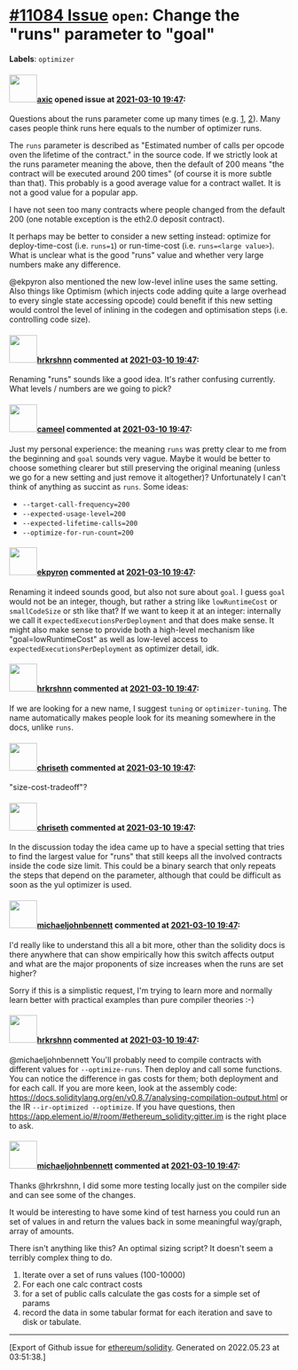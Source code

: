# [\#11084 Issue](https://github.com/ethereum/solidity/issues/11084) `open`: Change the "runs" parameter to "goal"
**Labels**: `optimizer`


#### <img src="https://avatars.githubusercontent.com/u/20340?v=4" width="50">[axic](https://github.com/axic) opened issue at [2021-03-10 19:47](https://github.com/ethereum/solidity/issues/11084):

Questions about the runs parameter come up many times (e.g. [1](https://gitter.im/ethereum/solidity-dev?at=5dd19f14fd6fe41fc0a0a2a5), [2](https://gitter.im/ethereum/solidity-dev?at=60411fe422a5ce4a9132fb16)). Many cases people think runs here equals to the number of optimizer runs.

The `runs` parameter is described as "Estimated number of calls per opcode oven the lifetime of the contract." in the source code. If we strictly look at the runs parameter meaning the above, then the default of 200 means "the contract will be executed around 200 times" (of course it is more subtle than that). This probably is a good average value for a contract wallet. It is not a good value for a popular app.

I have not seen too many contracts where people changed from the default 200 (one notable exception is the eth2.0 deposit contract).

It perhaps may be better to consider a new setting instead: optimize for deploy-time-cost (i.e. `runs=1`) or run-time-cost (i.e. `runs=<large value>`). What is unclear what is the good "runs" value and whether very large numbers make any difference.

@ekpyron also mentioned the new low-level inline uses the same setting. Also things like Optimism (which injects code adding quite a large overhead to every single state accessing opcode) could benefit if this new setting would control the level of inlining in the codegen and optimisation steps (i.e. controlling code size).

#### <img src="https://avatars.githubusercontent.com/u/13174375?u=52d702cb6bec53b561afa293cf9cd53ef7a63924&v=4" width="50">[hrkrshnn](https://github.com/hrkrshnn) commented at [2021-03-10 19:47](https://github.com/ethereum/solidity/issues/11084#issuecomment-799321397):

Renaming "runs" sounds like a good idea. It's rather confusing currently. What levels / numbers are we going to pick?

#### <img src="https://avatars.githubusercontent.com/u/137030?v=4" width="50">[cameel](https://github.com/cameel) commented at [2021-03-10 19:47](https://github.com/ethereum/solidity/issues/11084#issuecomment-799353660):

Just my personal experience: the meaning `runs` was pretty clear to me from the beginning and `goal` sounds very vague. Maybe it would be better to choose something clearer but still preserving the original meaning (unless we go for a new setting and just remove it altogether)? Unfortunately I can't think of anything as succint as `runs`. Some ideas:
- `--target-call-frequency=200`
- `--expected-usage-level=200`
- `--expected-lifetime-calls=200`
- `--optimize-for-run-count=200`

#### <img src="https://avatars.githubusercontent.com/u/1347491?v=4" width="50">[ekpyron](https://github.com/ekpyron) commented at [2021-03-10 19:47](https://github.com/ethereum/solidity/issues/11084#issuecomment-799360433):

Renaming it indeed sounds good, but also not sure about ``goal``. I guess ``goal`` would not be an integer, though, but rather a string like ``lowRuntimeCost`` or ``smallCodeSize`` or sth like that?
If we want to keep it at an integer: internally we call it `expectedExecutionsPerDeployment` and that does make sense.
It  might also make sense to provide both a high-level mechanism like "goal=lowRuntimeCost" as well as low-level access to `expectedExecutionsPerDeployment` as optimizer detail, idk.

#### <img src="https://avatars.githubusercontent.com/u/13174375?u=52d702cb6bec53b561afa293cf9cd53ef7a63924&v=4" width="50">[hrkrshnn](https://github.com/hrkrshnn) commented at [2021-03-10 19:47](https://github.com/ethereum/solidity/issues/11084#issuecomment-801234919):

If we are looking for a new name, I suggest  `tuning` or `optimizer-tuning`. The name automatically makes people look for its meaning somewhere in the docs, unlike `runs`.

#### <img src="https://avatars.githubusercontent.com/u/9073706?v=4" width="50">[chriseth](https://github.com/chriseth) commented at [2021-03-10 19:47](https://github.com/ethereum/solidity/issues/11084#issuecomment-801241017):

"size-cost-tradeoff"?

#### <img src="https://avatars.githubusercontent.com/u/9073706?v=4" width="50">[chriseth](https://github.com/chriseth) commented at [2021-03-10 19:47](https://github.com/ethereum/solidity/issues/11084#issuecomment-845184394):

In the discussion today the idea came up to have a special setting that tries to find the largest value for "runs" that still keeps all the involved contracts inside the code size limit. This could be a binary search that only repeats the steps that depend on the parameter, although that could be difficult as soon as the yul optimizer is used.

#### <img src="https://avatars.githubusercontent.com/u/951378?v=4" width="50">[michaeljohnbennett](https://github.com/michaeljohnbennett) commented at [2021-03-10 19:47](https://github.com/ethereum/solidity/issues/11084#issuecomment-920858575):

I'd really like to understand this all a bit more, other than the solidity docs is there anywhere that can show empirically how this switch affects output and what are the major proponents of size increases when the runs are set higher? 

Sorry if this is a simplistic request, I'm trying to learn more and normally learn better with practical examples than pure compiler theories :-)

#### <img src="https://avatars.githubusercontent.com/u/13174375?u=52d702cb6bec53b561afa293cf9cd53ef7a63924&v=4" width="50">[hrkrshnn](https://github.com/hrkrshnn) commented at [2021-03-10 19:47](https://github.com/ethereum/solidity/issues/11084#issuecomment-920868929):

@michaeljohnbennett You'll probably need to compile contracts with different values for `--optimize-runs`. Then deploy and call some functions. You can notice the difference in gas costs for them; both deployment and for each call. If you are more keen, look at the assembly code: https://docs.soliditylang.org/en/v0.8.7/analysing-compilation-output.html or the IR `--ir-optimized --optimize`. If you have questions, then https://app.element.io/#/room/#ethereum_solidity:gitter.im is the right place to ask.

#### <img src="https://avatars.githubusercontent.com/u/951378?v=4" width="50">[michaeljohnbennett](https://github.com/michaeljohnbennett) commented at [2021-03-10 19:47](https://github.com/ethereum/solidity/issues/11084#issuecomment-922130339):

Thanks @hrkrshnn, I did some more testing locally just on the compiler side and can see some of the changes.

It would be interesting to have some kind of test harness you could run an set of values in and return the values back in some meaningful way/graph, array of amounts. 

There isn't anything like this? An optimal sizing script? It doesn't seem a terribly complex thing to do.

1. Iterate over a set of runs values (100-10000)
2. For each one calc contract costs
3. for a set of public calls calculate the gas costs for a simple set of params
4. record the data in some tabular format for each iteration and save to disk or tabulate.


-------------------------------------------------------------------------------



[Export of Github issue for [ethereum/solidity](https://github.com/ethereum/solidity). Generated on 2022.05.23 at 03:51:38.]
